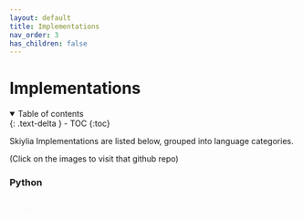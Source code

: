 ```yaml
---
layout: default
title: Implementations
nav_order: 3
has_children: false
---
```


<style>
  .zoom {
    transition: transform .2s;
    margin: auto;
  }
  .zoom:hover {
    transform: scale(1.2);
  }
  .slide-in {
    opacity: 0;
    animation-name: fade-in-top;
    animation-duration: 1s;
    animation-timing-function: ease;
    animation-iteration-count: 1;
    animation-fill-mode: forwards;
  }
  @keyframes fade-in-top {
    0%{
      -webkit-transform: translateY(-50px);
      transform: translateY(-50px);
      opacity: 0;
    }
    100%{
      -webkit-transform: translateY(0);
      transform: translateY(0);
      opacity: 1;
    }
  }
</style>

# Implementations

<details open markdown="block">
  <summary>
    Table of contents
  </summary>
  {: .text-delta }
- TOC
{:toc}
</details>

Skiylia Implementations are listed below, grouped into language categories.

(Click on the images to visit that github repo)

### Python

<div style="display:flex; overflow: initial;">
  <a href="https://github.com/Skiylia-Lang/PySkiylia" style="width: 50%;" class="zoom slide-in">
    <img src="https://repository-images.githubusercontent.com/349156513/8620e100-9423-11eb-830a-858a39150e2c"/>
  </a>
  <div style="width: 40%">
    <p class="slide-in" style="animation-delay: .25s;">
      <a href="https://github.com/SK1Y101">
        <img src="https://img.shields.io/badge/Author-SK1Y101-lightgrey?style=for-the-badge"/>
      </a>
    </p>
    <p class="slide-in" style="animation-delay: .2s;">
      <img src="https://badges.pufler.dev/updated/Skiylia-Lang/PySkiylia?style=for-the-badge"/>
    </p>
    <p class="slide-in" style="animation-delay: .15s;">
      <img src="https://img.shields.io/github/v/release/Skiylia-Lang/PySkiylia?include_prereleases&style=for-the-badge"/>
    </p>
    <p class="slide-in" style="animation-delay: .1s;">
      <img src="https://img.shields.io/github/license/Skiylia-Lang/PySkiylia?style=for-the-badge"/>
    </p>
  </div>
</div>
